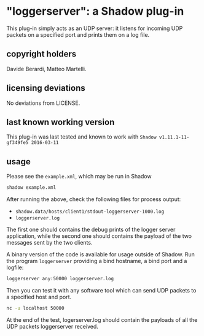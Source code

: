 "loggerserver": a Shadow plug-in
=========================

This plug-in simply acts as an UDP server: it listens for incoming UDP packets 
on a specified port and prints them on a log file.


copyright holders
-----------------
Davide Berardi, Matteo Martelli.

licensing deviations
--------------------

No deviations from LICENSE.

last known working version
--------------------------

This plug-in was last tested and known to work with `Shadow v1.11.1-11-gf349fe5 2016-03-11`

usage
-----

Please see the `example.xml`, which may be run in Shadow

```bash
shadow example.xml
```

After running the above, check the following files for process output:

  + `shadow.data/hosts/client1/stdout-loggerserver-1000.log`
  + `loggerserver.log`

The first one should contains the debug prints of the logger server application, while the second one 
should contains the payload of the two messages sent by the two clients.

A binary version of the code is available for usage outside of Shadow.
Run the program `loggerserver` providing a bind hostname, a bind port and a logfile:

```bash
loggerserver any:50000 loggerserver.log
```
Then you can test it with any software tool which can send UDP packets to a specified host and port.

```bash
nc -u localhost 50000
```
At the end of the test, logerserver.log should contain the payloads of all the UDP packets loggerserver received.
